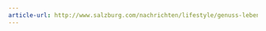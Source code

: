 ```yaml
---
article-url: http://www.salzburg.com/nachrichten/lifestyle/genuss-leben/sn/artikel/jumpcube-ermoeglicht-virtuellen-fallschirmsprung-ueber-wien-151734/
---
```

